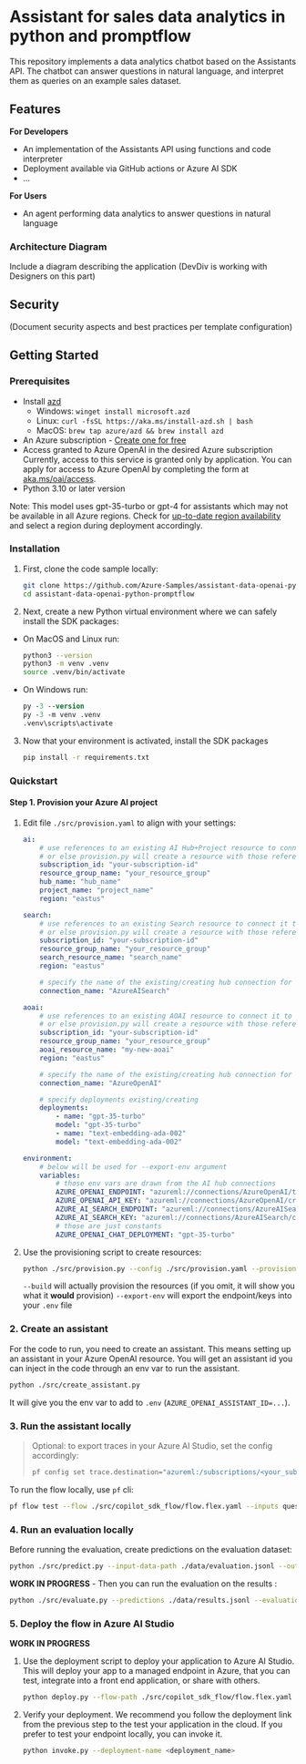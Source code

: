 # Assistant for sales data analytics in python and promptflow

This repository implements a data analytics chatbot based on the Assistants API.
The chatbot can answer questions in natural language, and interpret them as queries
on an example sales dataset.

## Features

**For Developers**
* An implementation of the Assistants API using functions and code interpreter
* Deployment available via GitHub actions or Azure AI SDK
* ...

**For Users**
* An agent performing data analytics to answer questions in natural language


### Architecture Diagram

Include a diagram describing the application (DevDiv is working with Designers on this part)

## Security

(Document security aspects and best practices per template configuration)

## Getting Started

### Prerequisites

- Install [azd](https://aka.ms/install-azd)
    - Windows: `winget install microsoft.azd`
    - Linux: `curl -fsSL https://aka.ms/install-azd.sh | bash`
    - MacOS: `brew tap azure/azd && brew install azd`
- An Azure subscription - [Create one for free](https://azure.microsoft.com/free/cognitive-services)
- Access granted to Azure OpenAI in the desired Azure subscription  
  Currently, access to this service is granted only by application. You can apply for access to Azure OpenAI by completing the form at [aka.ms/oai/access](https://aka.ms/oai/access).
- Python 3.10 or later version

Note: This model uses gpt-35-turbo or gpt-4 for assistants which may not be available in all Azure regions. Check for [up-to-date region availability](https://learn.microsoft.com/azure/ai-services/openai/concepts/models#standard-deployment-model-availability) and select a region during deployment accordingly.

### Installation

1. First, clone the code sample locally:

    ```bash
    git clone https://github.com/Azure-Samples/assistant-data-openai-python-promptflow
    cd assistant-data-openai-python-promptflow
    ```

2. Next, create a new Python virtual environment where we can safely install the SDK packages:

 * On MacOS and Linux run:
   ```bash
   python3 --version
   python3 -m venv .venv
   source .venv/bin/activate
   ```

* On Windows run:
   ```ps
   py -3 --version
   py -3 -m venv .venv
   .venv\scripts\activate
   ```

3. Now that your environment is activated, install the SDK packages

    ```bash
    pip install -r requirements.txt
    ```

### Quickstart

#### Step 1. Provision your Azure AI project

1. Edit file `./src/provision.yaml` to align with your settings:

    ```yaml
    ai:
        # use references to an existing AI Hub+Project resource to connect it to your hub
        # or else provision.py will create a resource with those references
        subscription_id: "your-subscription-id"
        resource_group_name: "your_resource_group"
        hub_name: "hub_name"
        project_name: "project_name"
        region: "eastus"

    search:
        # use references to an existing Search resource to connect it to your hub
        # or else provision.py will create a resource with those references
        subscription_id: "your-subscription-id"
        resource_group_name: "your_resource_group"
        search_resource_name: "search_name"
        region: "eastus"

        # specify the name of the existing/creating hub connection for this resource
        connection_name: "AzureAISearch"

    aoai:
        # use references to an existing AOAI resource to connect it to your hub
        # or else provision.py will create a resource with those references
        subscription_id: "your-subscription-id"
        resource_group_name: "your_resource_group"
        aoai_resource_name: "my-new-aoai"
        region: "eastus"

        # specify the name of the existing/creating hub connection for this resource
        connection_name: "AzureOpenAI"

        # specify deployments existing/creating
        deployments:
            - name: "gpt-35-turbo"
            model: "gpt-35-turbo"
            - name: "text-embedding-ada-002"
            model: "text-embedding-ada-002"

    environment:
        # below will be used for --export-env argument
        variables:
            # those env vars are drawn from the AI hub connections
            AZURE_OPENAI_ENDPOINT: "azureml://connections/AzureOpenAI/target"
            AZURE_OPENAI_API_KEY: "azureml://connections/AzureOpenAI/credentials/key"
            AZURE_AI_SEARCH_ENDPOINT: "azureml://connections/AzureAISearch/target"
            AZURE_AI_SEARCH_KEY: "azureml://connections/AzureAISearch/credentials/key"
            # those are just constants
            AZURE_OPENAI_CHAT_DEPLOYMENT: "gpt-35-turbo"
    ```

2. Use the provisioning script to create resources:

    ```bash
    python ./src/provision.py --config ./src/provision.yaml --provision --export-env ./.env
    ```

    `--build` will actually provision the resources (if you omit, it will show you what it **would** provision)
    `--export-env` will export the endpoint/keys into your `.env` file

### 2. Create an assistant

For the code to run, you need to create an assistant. This means setting up an assistant in your Azure OpenAI resource.
You will get an assistant id you can inject in the code through an env var to run the assistant.

```bash
python ./src/create_assistant.py
```

It will give you the env var to add to `.env` (`AZURE_OPENAI_ASSISTANT_ID=...`).

### 3. Run the assistant locally

> Optional: to export traces in your Azure AI Studio, set the config accordingly:
> ```bash
> pf config set trace.destination="azureml:/subscriptions/<your_subscription_id>/resourceGroups/<your_resource_group>/providers/Microsoft.MachineLearningServices/workspaces/<your_project_name>"
> ```

To run the flow locally, use `pf` cli:

```bash
pf flow test --flow ./src/copilot_sdk_flow/flow.flex.yaml --inputs question="which month has peak sales in 2023"
```

### 4. Run an evaluation locally

Before running the evaluation, create predictions on the evaluation dataset:

```bash
python ./src/predict.py --input-data-path ./data/evaluation.jsonl --output-data-path ./data/predictions.jsonl
```

**WORK IN PROGRESS** - Then you can run the evaluation on the results :

```bash
python ./src/evaluate.py --predictions ./data/results.jsonl --evaluation-name dev001 --metrics similarity
```

### 5. Deploy the flow in Azure AI Studio

**WORK IN PROGRESS**

1. Use the deployment script to deploy your application to Azure AI Studio. This will deploy your app to a managed endpoint in Azure, that you can test, integrate into a front end application, or share with others.

    ```bash
    python deploy.py --flow-path ./src/copilot_sdk_flow/flow.flex.yaml --deployment-name <deployment_name> --endpoint-name <endpoint_name>
    ```

2. Verify your deployment. We recommend you follow the deployment link from the previous step to the test your application in the cloud. If you prefer to test your endpoint locally, you can invoke it.

    ```bash
    python invoke.py --deployment-name <deployment_name>
    ```

